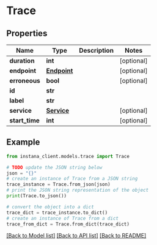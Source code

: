 # Trace


## Properties

Name | Type | Description | Notes
------------ | ------------- | ------------- | -------------
**duration** | **int** |  | [optional] 
**endpoint** | [**Endpoint**](Endpoint.md) |  | [optional] 
**erroneous** | **bool** |  | [optional] 
**id** | **str** |  | 
**label** | **str** |  | 
**service** | [**Service**](Service.md) |  | [optional] 
**start_time** | **int** |  | [optional] 

## Example

```python
from instana_client.models.trace import Trace

# TODO update the JSON string below
json = "{}"
# create an instance of Trace from a JSON string
trace_instance = Trace.from_json(json)
# print the JSON string representation of the object
print(Trace.to_json())

# convert the object into a dict
trace_dict = trace_instance.to_dict()
# create an instance of Trace from a dict
trace_from_dict = Trace.from_dict(trace_dict)
```
[[Back to Model list]](../README.md#documentation-for-models) [[Back to API list]](../README.md#documentation-for-api-endpoints) [[Back to README]](../README.md)


